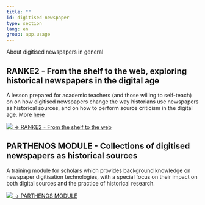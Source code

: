 ```yaml
---
title: ""
id: digitised-newspaper
type: section
lang: en
group: app.usage
---
```


About digitised newspapers in general

<!-- more -->

## RANKE2 - From the shelf to the web, exploring historical newspapers in the digital age


A lesson prepared for academic teachers (and those willing to self-teach) on on how digitised newspapers change the way historians use newspapers as historical sources, and on how to perform source criticism in the digital age. More [here](https://ranke2.uni.lu/u/exploring-historical-newspapers/)

<a class="d-block image-link"
  style="max-width:400px;"
  href='https://ranke2.uni.lu/u/exploring-historical-newspapers/'
  title='RANKE2 - From the shelf to the web'>
  <img src="/assets/images/FZ_ranke2.png" class="d-block mb-1" />
  &rarr; RANKE2 - From the shelf to the web
</a>


## PARTHENOS MODULE - Collections of digitised newspapers as historical sources

A training module for scholars which provides background knowledge on newspaper digitisation technologies, with a special focus on their impact on both digital sources and the practice of historical research.

<a class="d-block image-link"
  style="max-width:400px;"
  href='https://training.parthenos-project.eu/sample-page/digital-humanities-research-questions-and-methods/collections-of-digital-newspapers-as-historical-sources/'
  title='PARTHENOS MODULE'>
  <img src="/assets/images/FZ_parthenos.png" class="d-block mb-1" />
  &rarr; PARTHENOS MODULE
</a>
